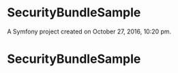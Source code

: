 SecurityBundleSample
====================

A Symfony project created on October 27, 2016, 10:20 pm.
# SecurityBundleSample
